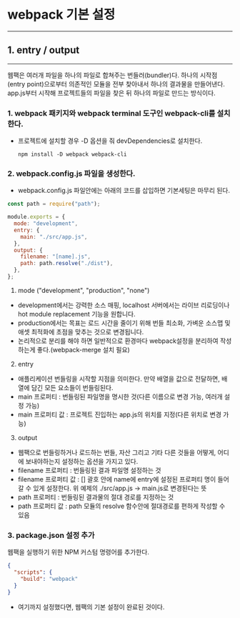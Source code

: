 # webpack 기본 설정

---

## 1. entry / output

---

웹팩은 여러개 파일을 하나의 파일로 합쳐주는 번들러(bundler)다. 하나의 시작점(entry point)으로부터 의존적인 모듈을 전부 찾아내서 하나의 결과물을 만들어낸다. app.js부터 시작해 프로젝트들의 파일을 찾은 뒤 하나의 파일로 만드는 방식이다.

### 1. webpack 패키지와 webpack terminal 도구인 webpack-cli를 설치한다.

- 프로젝트에 설치할 경우 -D 옵션을 줘 devDependencies로 설치한다.
  ```
  npm install -D webpack webpack-cli
  ```

### 2. webpack.config.js 파일을 생성한다.

- webpack.config.js 파일안에는 아래의 코드를 삽입하면 기본세팅은 마무리 된다.

```javascript
const path = require("path");

module.exports = {
  mode: "development",
  entry: {
    main: "./src/app.js",
  },
  output: {
    filename: "[name].js",
    path: path.resolve("./dist"),
  },
};
```

1. mode ("development", "production", "none")

- development에서는 강력한 소스 매핑, localhost 서버에서는 라이브 리로딩이나 hot module replacement 기능을 원합니다.
- production에서는 목표는 로드 시간을 줄이기 위해 번들 최소화, 가벼운 소스맵 및 애셋 최적화에 초점을 맞추는 것으로 변경됩니다.
- 논리적으로 분리를 해야 하면 일반적으로 환경마다 webpack설정을 분리하여 작성하는게 좋다.(webpack-merge 설치 필요)

2. entry

- 애플리케이션 번들링을 시작할 지점을 의미한다. 만약 배열을 값으로 전달하면, 배열에 담긴 모든 요소들이 번들링된다.
- main 프로퍼티 : 번들링된 파일명을 명시한 것(다른 이름으로 변경 가능, 여러개 설정 가능)
- main 프로퍼티 값 : 프로젝트 진입하는 app.js의 위치를 지정(다른 위치로 변경 가능)

3. output

- 웹팩으로 번들링하거나 로드하는 번들, 자산 그리고 기타 다른 것들을 어떻게, 어디에 보내야하는지 설정하는 옵션을 가지고 있다.
- filename 프로퍼티 : 번들링된 결과 파일명 설정하는 것
- filename 프로퍼티 값 : [] 괄호 안에 name에 entry에 설정된 프로퍼티 명이 들어갈 수 있게 설정한다. 위 예제의 ./src/app.js -> main.js로 변경된다는 뜻
- path 프로퍼티 : 번들링된 결과물의 절대 경로를 지정하는 것
- path 프로퍼티 값 : path 모듈의 resolve 함수안에 절대경로를 편하게 작성할 수 있음

### 3. package.json 설정 추가

웹팩을 실행하기 위한 NPM 커스텀 명령어를 추가한다.

```json
{
  "scripts": {
    "build": "webpack"
  }
}
```

- 여기까지 설정했다면, 웹팩의 기본 설정이 완료된 것이다.

